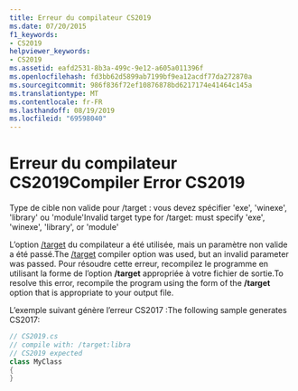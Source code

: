 ```yaml
---
title: Erreur du compilateur CS2019
ms.date: 07/20/2015
f1_keywords:
- CS2019
helpviewer_keywords:
- CS2019
ms.assetid: eafd2531-8b3a-499c-9e12-a605a011396f
ms.openlocfilehash: fd3bb62d5899ab7199bf9ea12acdf77da272870a
ms.sourcegitcommit: 986f836f72ef10876878bd6217174e41464c145a
ms.translationtype: MT
ms.contentlocale: fr-FR
ms.lasthandoff: 08/19/2019
ms.locfileid: "69598040"
---
```

# <a name="compiler-error-cs2019"></a><span data-ttu-id="5d296-102">Erreur du compilateur CS2019</span><span class="sxs-lookup"><span data-stu-id="5d296-102">Compiler Error CS2019</span></span>
<span data-ttu-id="5d296-103">Type de cible non valide pour /target : vous devez spécifier 'exe', 'winexe', 'library' ou 'module'</span><span class="sxs-lookup"><span data-stu-id="5d296-103">Invalid target type for /target: must specify 'exe', 'winexe', 'library', or 'module'</span></span>  
  
 <span data-ttu-id="5d296-104">L’option [/target](../language-reference/compiler-options/target-compiler-option.md) du compilateur a été utilisée, mais un paramètre non valide a été passé.</span><span class="sxs-lookup"><span data-stu-id="5d296-104">The [/target](../language-reference/compiler-options/target-compiler-option.md) compiler option was used, but an invalid parameter was passed.</span></span> <span data-ttu-id="5d296-105">Pour résoudre cette erreur, recompilez le programme en utilisant la forme de l’option **/target** appropriée à votre fichier de sortie.</span><span class="sxs-lookup"><span data-stu-id="5d296-105">To resolve this error, recompile the program using the form of the **/target** option that is appropriate to your output file.</span></span>  
  
 <span data-ttu-id="5d296-106">L’exemple suivant génère l’erreur CS2017 :</span><span class="sxs-lookup"><span data-stu-id="5d296-106">The following sample generates CS2017:</span></span>  
  
```csharp  
// CS2019.cs  
// compile with: /target:libra  
// CS2019 expected  
class MyClass  
{  
}  
```
